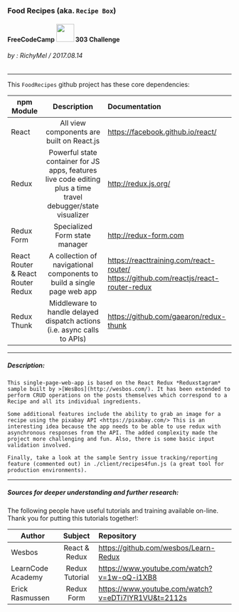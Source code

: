 ### Food Recipes  (aka. `Recipe Box`)
#### FreeCodeCamp <img src="https://cdnjs.cloudflare.com/ajax/libs/simple-icons/3.0.1/freecodecamp.svg" width="40"> 303 Challenge 
###### by  : RichyMel / 2017.08.14
***    
This `FoodRecipes` github project has these core dependencies:

| npm Module        | Description           | Documentation  |
| ------------- |:-------------:|:-----|
| React  | All view components are built on React.js | <https://facebook.github.io/react/> |
| Redux  | Powerful state container for JS apps, features live code editing plus a time travel debugger/state visualizer | <http://redux.js.org/> |
| Redux Form | Specialized Form state manager  | <http://redux-form.com> |
| React Router & React Router Redux | A collection of navigational components to build a single page web app | <https://reacttraining.com/react-router/> <https://github.com/reactjs/react-router-redux>|
| Redux Thunk | Middleware to handle delayed dispatch actions (i.e. async calls to APIs) | <https://github.com/gaearon/redux-thunk> |

***
##### Description:
```
This single-page-web-app is based on the React Redux *Reduxstagram* sample built by >[WesBos](http://wesbos.com/). It has been extended to perform CRUD operations on the posts themselves which correspond to a Recipe and all its individual ingredients.

Some additional features include the ability to grab an image for a recipe using the pixabay API <https://pixabay.com/> This is an interesting idea because the app needs to be able to use redux with asynchronous responses from the API. The added complexity made the project more challenging and fun. Also, there is some basic input validation involved.

Finally, take a look at the sample Sentry issue tracking/reporting feature (commented out) in ./client/recipes4fun.js (a great tool for production environments).
```
***
##### Sources for *deeper understanding* and further *research*:

The following people have useful tutorials and training available on-line. Thank you for putting this tutorials together!:

| Author        | Subject           | Repository  |
| ------------- |:-------------:|:-----|
| Wesbos  | React & Redux | https://github.com/wesbos/Learn-Redux |
| LearnCode Academy  | Redux Tutorial | https://www.youtube.com/watch?v=1w-oQ-i1XB8 |
| Erick Rasmussen | Redux Form  | https://www.youtube.com/watch?v=eDTi7lYR1VU&t=2112s|
